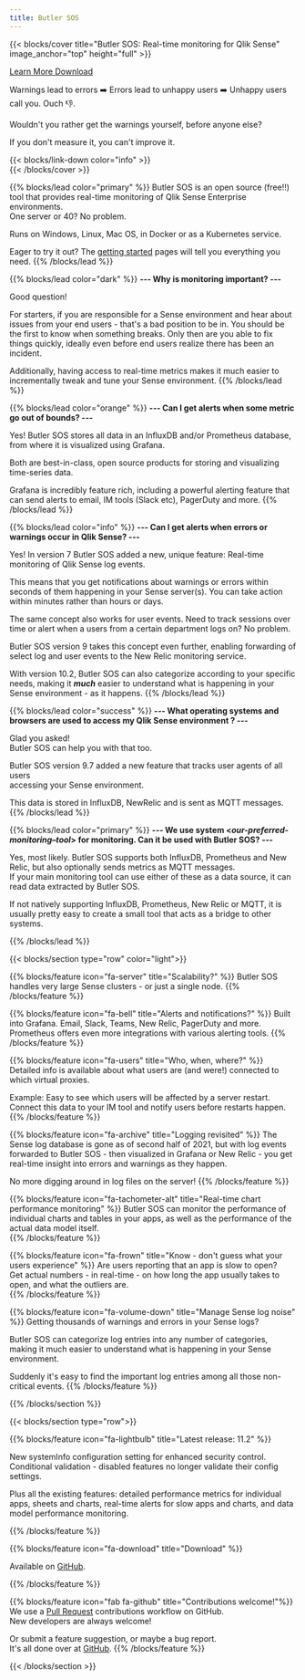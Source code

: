 ```yaml
---
title: Butler SOS
---
```


{{< blocks/cover title="Butler SOS: Real-time monitoring for Qlik Sense" image_anchor="top" height="full" >}}

<div class="mx-auto">
 <a class="btn btn-lg btn-primary mr-3 mb-4" href="/docs/">
  Learn More <i class="fas fa-arrow-alt-circle-right ml-2"></i>
 </a>
 <a class="btn btn-lg btn-secondary mr-3 mb-4" href="https://github.com/ptarmiganlabs/butler-sos/releases/latest" target="_blank">
  Download <i class="fab fa-github ml-2 "></i>
 </a>
 <p class="lead mt-5">Warnings lead to errors ➡️ Errors lead to unhappy users ➡️ Unhappy users call you. Ouch 👎.</p>
 <p class="lead mt-2">Wouldn't you rather get the warnings yourself, before anyone else?</p>

 <p class="lead mt-5"></p>
 <p class="-bg-primary p-2 display-4">If you don't measure it, you can't improve it. </p>
 
 <div class="mx-auto mt-5">
  {{< blocks/link-down color="info" >}}
 </div>
</div>
{{< /blocks/cover >}}

{{% blocks/lead color="primary" %}}
Butler SOS is an open source (free!!) tool that provides real-time monitoring of Qlik Sense Enterprise environments.<br>
One server or 40? No problem.

Runs on Windows, Linux, Mac OS, in Docker or as a Kubernetes service.

Eager to try it out? The [getting started](docs/getting_started/) pages will tell you everything you need.
{{% /blocks/lead %}}

{{% blocks/lead color="dark" %}}
**--- Why is monitoring important? ---**

Good question!

For starters, if you are responsible for a Sense environment and hear about issues from your end users - that's a bad position to be in.
You should be the first to know when something breaks. Only then are you able to fix things quickly, ideally even before end users realize there has been an incident.

Additionally, having access to real-time metrics makes it much easier to incrementally tweak and tune your Sense environment.
{{% /blocks/lead %}}

{{% blocks/lead color="orange" %}}
**--- Can I get alerts when some metric go out of bounds? ---**

Yes! Butler SOS stores all data in an InfluxDB and/or Prometheus database, from where it is visualized using Grafana.

Both are best-in-class, open source products for storing and visualizing time-series data.

Grafana is incredibly feature rich, including a powerful alerting feature that can send alerts to email, IM tools (Slack etc), PagerDuty and more.
{{% /blocks/lead %}}

{{% blocks/lead color="info" %}}
**--- Can I get alerts when errors or warnings occur in Qlik Sense? ---**

Yes! In version 7 Butler SOS added a new, unique feature: Real-time monitoring of Qlik Sense log events.

This means that you get notifications about warnings or errors within seconds of them happening in your Sense server(s). You can take action within minutes rather than hours or days.

The same concept also works for user events. Need to track sessions over time or alert when a users from a certain department logs on? No problem.

Butler SOS version 9 takes this concept even further, enabling forwarding of select log and user events to the New Relic monitoring service.

With version 10.2, Butler SOS can also categorize according to your specific needs, making it **_much_** easier to understand what is happening in your Sense environment - as it happens.
{{% /blocks/lead %}}

{{% blocks/lead color="success" %}}
**--- What operating systems and browsers are used to access my Qlik Sense environment ? ---**

Glad you asked!<br>
Butler SOS can help you with that too.

Butler SOS version 9.7 added a new feature that tracks user agents of all users  
accessing your Sense environment.<br>

This data is stored in InfluxDB, NewRelic and is sent as MQTT messages.
{{% /blocks/lead %}}

{{% blocks/lead color="primary" %}}
**--- We use system \<_our-preferred-monitoring–tool_\> for monitoring. Can it be used with Butler SOS? ---**

Yes, most likely. Butler SOS supports both InfluxDB, Prometheus and New Relic, but also optionally sends metrics as MQTT messages.  
If your main monitoring tool can use either of these as a data source, it can read data extracted by Butler SOS.

If not natively supporting InfluxDB, Prometheus, New Relic or MQTT, it is usually pretty easy to create a small tool that acts as a bridge to other systems.

{{% /blocks/lead %}}

{{< blocks/section type="row" color="light">}}

{{% blocks/feature icon="fa-server" title="Scalability?" %}}
Butler SOS handles very large Sense clusters - or just a single node.
{{% /blocks/feature %}}

{{% blocks/feature icon="fa-bell" title="Alerts and notifications?" %}}
Built into Grafana. Email, Slack, Teams, New Relic, PagerDuty and more.  
Prometheus offers even more integrations with various alerting tools.
{{% /blocks/feature %}}

{{% blocks/feature icon="fa-users" title="Who, when, where?" %}}
Detailed info is available about what users are (and were!) connected to which virtual proxies.<br>

Example: Easy to see which users will be affected by a server restart. Connect this data to your IM tool and notify users before restarts happen.
{{% /blocks/feature %}}

{{% blocks/feature icon="fa-archive" title="Logging revisited" %}}
The Sense log database is gone as of second half of 2021, but with log events forwarded to Butler SOS - then visualized in Grafana or New Relic - you get real-time insight into errors and warnings as they happen.

No more digging around in log files on the server!
{{% /blocks/feature %}}

{{% blocks/feature icon="fa-tachometer-alt" title="Real-time chart performance monitoring" %}}
Butler SOS can monitor the performance of individual charts and tables in your apps, as well as the performance of the actual data model itself.  
{{% /blocks/feature %}}

{{% blocks/feature icon="fa-frown" title="Know - don't guess what your users experience" %}}
Are users reporting that an app is slow to open?  
Get actual numbers - in real-time - on how long the app usually takes to open, and what the outliers are.  
{{% /blocks/feature %}}

{{% blocks/feature icon="fa-volume-down" title="Manage Sense log noise" %}}
Getting thousands of warnings and errors in your Sense logs?

Butler SOS can categorize log entries into any number of categories, making it much easier to understand what is happening in your Sense environment.

Suddenly it's easy to find the important log entries among all those non-critical events.
{{% /blocks/feature %}}

{{% /blocks/section %}}

{{< blocks/section type="row">}}

{{% blocks/feature icon="fa-lightbulb" title="Latest release: 11.2" %}}

New systemInfo configuration setting for enhanced security control.  
Conditional validation - disabled features no longer validate their config settings.

Plus all the existing features: detailed performance metrics for individual apps, sheets and charts, real-time alerts for slow apps and charts, and data model performance monitoring.

{{% /blocks/feature %}}

{{% blocks/feature icon="fa-download" title="Download" %}}

Available on [GitHub](https://github.com/ptarmiganlabs/butler-sos/releases).

{{% /blocks/feature %}}

{{% blocks/feature icon="fab fa-github" title="Contributions welcome!"%}}
We use a [Pull Request](https://github.com/ptarmiganlabs/butler-sos/pulls) contributions workflow on GitHub.  
New developers are always welcome!

Or submit a feature suggestion, or maybe a bug report.  
It's all done over at [GitHub](https://github.com/ptarmiganlabs/butler-sos/issues/new/choose).
{{% /blocks/feature %}}

{{< /blocks/section >}}
